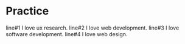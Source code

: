 # Practice
line#1 I love ux research.
line#2 I love web development.
line#3 I love software development.
line#4 I love web design.

